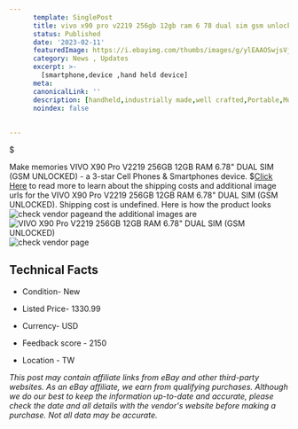 ```yaml
---
      template: SinglePost
      title: vivo x90 pro v2219 256gb 12gb ram 6 78 dual sim gsm unlocked 
      status: Published
      date: '2023-02-11'
      featuredImage: https://i.ebayimg.com/thumbs/images/g/ylEAAOSwjsVj4hWf/s-l225.jpg
      category: News , Updates
      excerpt: >-
        [smartphone,device ,hand held device]
      meta:
      canonicalLink: ''
      description: [handheld,industrially made,well crafted,Portable,Mobile,Compact,Convenient,Lightweight,Maneuverable,Man-portable,Miniature,Carriable,Hand-held,Light,Holdable,Transportable,Mobile device,Pocket-sized,On-the-go,Wireless,Cordless,Compact size,Convenient size, smartphone,device ,hand held device]
      noindex: false
      
        
---
```

$

Make memories VIVO X90 Pro V2219 256GB 12GB RAM 6.78" DUAL SIM (GSM UNLOCKED) - a 3-star Cell Phones & Smartphones device.
$[Click Here](https://www.ebay.com/itm/255967135309?hash=item3b98d4864d%3Ag%3AylEAAOSwjsVj4hWf&mkevt=1&mkcid=1&mkrid=711-53200-19255-0&campid=%253CePNCampaignId%253E&customid=%253CreferenceId%253E&toolid=10049) to read more to learn about the shipping costs and additional image urls for the VIVO X90 Pro V2219 256GB 12GB RAM 6.78" DUAL SIM (GSM UNLOCKED). Shipping cost is undefined. Here is how the product looks ![check vendor page](https://i.ebayimg.com/thumbs/images/g/ylEAAOSwjsVj4hWf/s-l225.jpg)and the additional images are![VIVO X90 Pro V2219 256GB 12GB RAM 6.78" DUAL SIM (GSM UNLOCKED)](https://i.ebayimg.com/images/g/ylEAAOSwjsVj4hWf/s-l1200.jpg)![check vendor page](https://origin-galleryplus.ebayimg.com/ws/web/255967135309_2_0_1/225x225.jpg,https://origin-galleryplus.ebayimg.com/ws/web/255967135309_3_0_1/225x225.jpg)



 ## Technical Facts 



     
      

 - Condition- New 


      

 - Listed Price- 1330.99 


      

 - Currency- USD 


      

 - Feedback score - 2150 


      

 - Location - TW 


      
      

 *_This post may contain affiliate links from eBay and other third-party websites. As an eBay affiliate, we earn from qualifying purchases. Although we do our best to keep the information up-to-date and accurate, please check the date and all details with the vendor's website before making a purchase. Not all data may be accurate._*






